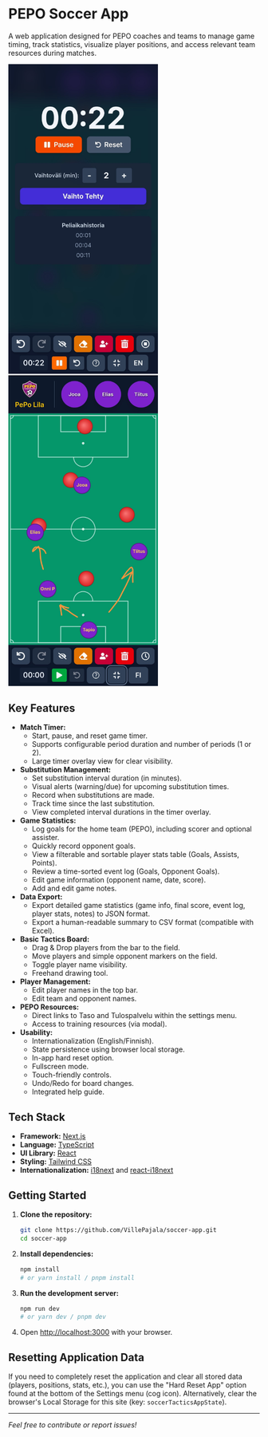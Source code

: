 # PEPO Soccer App

A web application designed for PEPO coaches and teams to manage game timing, track statistics, visualize player positions, and access relevant team resources during matches.

<img src=".docs/images/screenshot_timer_view_with_substitutions_play_time_records.jpg" alt="Timer and Substitution Tracking" width="300"/> <img src=".docs/images/screeshot_tactics_view.jpg" alt="Main Tactics View" width="300"/> 

## Key Features

*   **Match Timer:**
    *   Start, pause, and reset game timer.
    *   Supports configurable period duration and number of periods (1 or 2).
    *   Large timer overlay view for clear visibility.
*   **Substitution Management:**
    *   Set substitution interval duration (in minutes).
    *   Visual alerts (warning/due) for upcoming substitution times.
    *   Record when substitutions are made.
    *   Track time since the last substitution.
    *   View completed interval durations in the timer overlay.
*   **Game Statistics:**
    *   Log goals for the home team (PEPO), including scorer and optional assister.
    *   Quickly record opponent goals.
    *   View a filterable and sortable player stats table (Goals, Assists, Points).
    *   Review a time-sorted event log (Goals, Opponent Goals).
    *   Edit game information (opponent name, date, score).
    *   Add and edit game notes.
*   **Data Export:**
    *   Export detailed game statistics (game info, final score, event log, player stats, notes) to JSON format.
    *   Export a human-readable summary to CSV format (compatible with Excel).
*   **Basic Tactics Board:**
    *   Drag & Drop players from the bar to the field.
    *   Move players and simple opponent markers on the field.
    *   Toggle player name visibility.
    *   Freehand drawing tool.
*   **Player Management:**
    *   Edit player names in the top bar.
    *   Edit team and opponent names.
*   **PEPO Resources:**
    *   Direct links to Taso and Tulospalvelu within the settings menu.
    *   Access to training resources (via modal).
*   **Usability:**
    *   Internationalization (English/Finnish).
    *   State persistence using browser local storage.
    *   In-app hard reset option.
    *   Fullscreen mode.
    *   Touch-friendly controls.
    *   Undo/Redo for board changes.
    *   Integrated help guide.

## Tech Stack

*   **Framework:** [Next.js](https://nextjs.org/)
*   **Language:** [TypeScript](https://www.typescriptlang.org/)
*   **UI Library:** [React](https://reactjs.org/)
*   **Styling:** [Tailwind CSS](https://tailwindcss.com/)
*   **Internationalization:** [i18next](https://www.i18next.com/) and [react-i18next](https://react.i18next.com/)

## Getting Started

1.  **Clone the repository:**
    ```bash
    git clone https://github.com/VillePajala/soccer-app.git 
    cd soccer-app
    ```

2.  **Install dependencies:**
    ```bash
    npm install
    # or yarn install / pnpm install
    ```

3.  **Run the development server:**
    ```bash
    npm run dev
    # or yarn dev / pnpm dev
    ```

4.  Open [http://localhost:3000](http://localhost:3000) with your browser.

## Resetting Application Data

If you need to completely reset the application and clear all stored data (players, positions, stats, etc.), you can use the "Hard Reset App" option found at the bottom of the Settings menu (cog icon). Alternatively, clear the browser's Local Storage for this site (key: `soccerTacticsAppState`).

---

*Feel free to contribute or report issues!*

